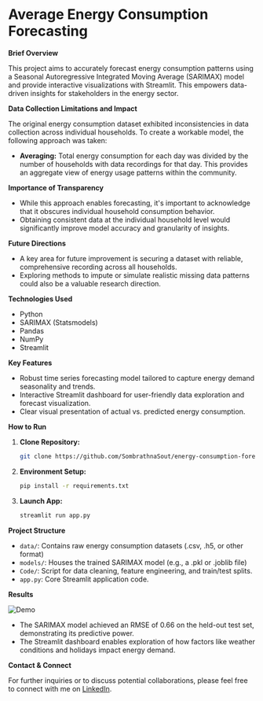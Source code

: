 # Average Energy Consumption Forecasting

**Brief Overview**

This project aims to accurately forecast energy consumption patterns using a Seasonal Autoregressive Integrated Moving Average (SARIMAX) model and provide interactive visualizations with Streamlit. This empowers data-driven insights for stakeholders in the energy sector.

**Data Collection Limitations and Impact**

The original energy consumption dataset exhibited inconsistencies in data collection across individual households. To create a workable model, the following approach was taken:

*   **Averaging:** Total energy consumption for each day was divided by the number of households with data recordings for that day. This provides an aggregate view of energy usage patterns within the community.

**Importance of Transparency**

*   While this approach enables forecasting, it's important to acknowledge that it obscures individual household consumption behavior.
*   Obtaining consistent data at the individual household level would significantly improve model accuracy and granularity of insights.

**Future Directions**

*   A key area for future improvement is securing a  dataset with reliable, comprehensive recording across all households.
*   Exploring methods to impute or simulate realistic missing data patterns could also be a valuable research direction. 



**Technologies Used**

* Python
* SARIMAX (Statsmodels)
* Pandas 
* NumPy
* Streamlit 

**Key Features**

*   Robust time series forecasting model tailored to capture energy demand seasonality and trends.
*   Interactive Streamlit dashboard for user-friendly data exploration and forecast visualization.
*   Clear visual presentation of actual vs. predicted energy consumption.

**How to Run**

1.  **Clone Repository:**
    ```bash
    git clone https://github.com/SombrathnaSout/energy-consumption-forecasting
    ```

2.  **Environment Setup:**
    ```bash
    pip install -r requirements.txt 
    ```

3.  **Launch App:**
    ```bash
    streamlit run app.py 
    ```

**Project Structure**

*   `data/`: Contains raw energy consumption datasets (.csv, .h5, or other format)
*   `models/`: Houses the trained SARIMAX model  (e.g., a .pkl or .joblib file)
*   `Code/`:  Script for data cleaning, feature engineering, and train/test splits.
*   `app.py`: Core Streamlit application code. 

**Results**

![Demo](https://github.com/SombrathnaSout/energy-consumption-forecasting/assets/138176913/788b53bb-b30f-4fb5-a409-673edc0ea564)

*   The SARIMAX model achieved an RMSE of 0.66 on the held-out test set, demonstrating its predictive power.
*   The Streamlit dashboard enables  exploration of how factors like weather conditions and holidays impact energy demand. 

**Contact & Connect**

For further inquiries or to discuss potential collaborations, please feel free to connect with me on [LinkedIn](https://www.linkedin.com/in/sombrathna-sout/). 
